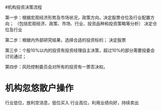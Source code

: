 
#机构投资决策流程

第一步：根据宏观经济形势及市场状况，政策方向，决定股票仓位及行业配置方向； 
（包括宏观经济、政策、市场、行业、投资品种和投资策略等分析）
决定仓位及行业

第二步：根据内外部研究结果，选择合适的投资标的； 
决定股票

第三步：个股10%以内的投资有投资经理自主决策，超过10%的部分需要投委会讨论通过； 

第四步：风险控制委员会对所有的投资有一票否决权。


# 机构忽悠散户操作
行业低位，放利空消息，低位买入
行业高位，利用业绩向好，持续卖出

